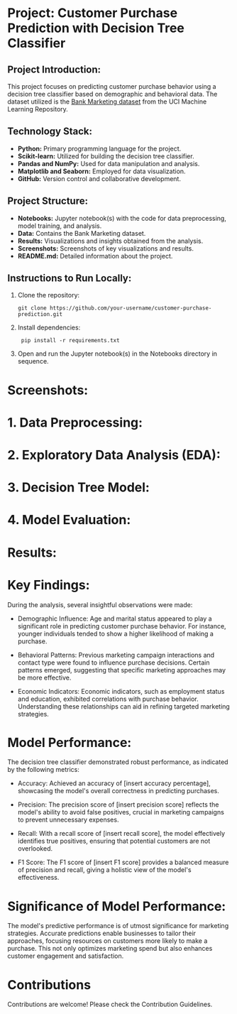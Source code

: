 # Project: Customer Purchase Prediction with Decision Tree Classifier

## Project Introduction:

This project focuses on predicting customer purchase behavior using a decision tree classifier based on demographic and behavioral data. The dataset utilized is the [Bank Marketing dataset](https://archive.ics.uci.edu/ml/datasets/Bank+Marketing) from the UCI Machine Learning Repository.

## Technology Stack:

- **Python:** Primary programming language for the project.
- **Scikit-learn:** Utilized for building the decision tree classifier.
- **Pandas and NumPy:** Used for data manipulation and analysis.
- **Matplotlib and Seaborn:** Employed for data visualization.
- **GitHub:** Version control and collaborative development.

## Project Structure:

- **Notebooks:** Jupyter notebook(s) with the code for data preprocessing, model training, and analysis.
- **Data:** Contains the Bank Marketing dataset.
- **Results:** Visualizations and insights obtained from the analysis.
- **Screenshots:** Screenshots of key visualizations and results.
- **README.md:** Detailed information about the project.

## Instructions to Run Locally:

1. Clone the repository:

   ```
   git clone https://github.com/your-username/customer-purchase-prediction.git
   
2. Install dependencies:
   ```
    pip install -r requirements.txt
   
3. Open and run the Jupyter notebook(s) in the Notebooks directory in sequence.

# Screenshots:
# 1. Data Preprocessing:


# 2. Exploratory Data Analysis (EDA):


# 3. Decision Tree Model:


# 4. Model Evaluation:


# Results:
# Key Findings:
During the analysis, several insightful observations were made:

- Demographic Influence: Age and marital status appeared to play a significant role in predicting customer purchase behavior. For instance, younger individuals tended to show a higher likelihood of making a purchase.

- Behavioral Patterns: Previous marketing campaign interactions and contact type were found to influence purchase decisions. Certain patterns emerged, suggesting that specific marketing approaches may be more effective.

- Economic Indicators: Economic indicators, such as employment status and education, exhibited correlations with purchase behavior. Understanding these relationships can aid in refining targeted marketing strategies.

# Model Performance:
The decision tree classifier demonstrated robust performance, as indicated by the following metrics:

- Accuracy: Achieved an accuracy of [insert accuracy percentage], showcasing the model's overall correctness in predicting purchases.

- Precision: The precision score of [insert precision score] reflects the model's ability to avoid false positives, crucial in marketing campaigns to prevent unnecessary expenses.

- Recall: With a recall score of [insert recall score], the model effectively identifies true positives, ensuring that potential customers are not overlooked.

- F1 Score: The F1 score of [insert F1 score] provides a balanced measure of precision and recall, giving a holistic view of the model's effectiveness.

# Significance of Model Performance:
The model's predictive performance is of utmost significance for marketing strategies. Accurate predictions enable businesses to tailor their approaches, focusing resources on customers more likely to make a purchase. This not only optimizes marketing spend but also enhances customer engagement and satisfaction.
# Contributions
Contributions are welcome! Please check the Contribution Guidelines.
